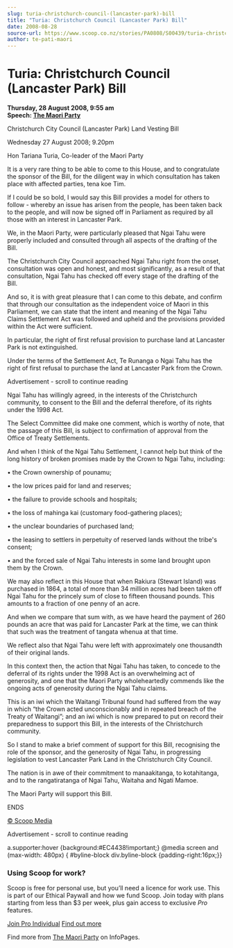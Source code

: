 ```yaml
---
slug: turia-christchurch-council-(lancaster-park)-bill
title: "Turia: Christchurch Council (Lancaster Park) Bill"
date: 2008-08-28
source-url: https://www.scoop.co.nz/stories/PA0808/S00439/turia-christchurch-council-lancaster-park-bill.htm
author: te-pati-maori
---
```

Turia: Christchurch Council (Lancaster Park) Bill
=================================================

**Thursday, 28 August 2008, 9:55 am**  
**Speech: [The Maori Party](https://info.scoop.co.nz/The_Maori_Party)**

Christchurch City Council (Lancaster Park) Land Vesting Bill

Wednesday 27 August 2008; 9.20pm

Hon Tariana Turia, Co-leader of the Maori Party

It is a very rare thing to be able to come to this House, and to congratulate the sponsor of the Bill, for the diligent way in which consultation has taken place with affected parties, tena koe Tim.

If I could be so bold, I would say this Bill provides a model for others to follow - whereby an issue has arisen from the people, has been taken back to the people, and will now be signed off in Parliament as required by all those with an interest in Lancaster Park.

We, in the Maori Party, were particularly pleased that Ngai Tahu were properly included and consulted through all aspects of the drafting of the Bill.

The Christchurch City Council approached Ngai Tahu right from the onset, consultation was open and honest, and most significantly, as a result of that consultation, Ngai Tahu has checked off every stage of the drafting of the Bill.

And so, it is with great pleasure that I can come to this debate, and confirm that through our consultation as the independent voice of Maori in this Parliament, we can state that the intent and meaning of the Ngai Tahu Claims Settlement Act was followed and upheld and the provisions provided within the Act were sufficient.

In particular, the right of first refusal provision to purchase land at Lancaster Park is not extinguished.

Under the terms of the Settlement Act, Te Runanga o Ngai Tahu has the right of first refusal to purchase the land at Lancaster Park from the Crown.

Advertisement - scroll to continue reading





Ngai Tahu has willingly agreed, in the interests of the Christchurch community, to consent to the Bill and the deferral therefore, of its rights under the 1998 Act.

The Select Committee did make one comment, which is worthy of note, that the passage of this Bill, is subject to confirmation of approval from the Office of Treaty Settlements.

And when I think of the Ngai Tahu Settlement, I cannot help but think of the long history of broken promises made by the Crown to Ngai Tahu, including:

• the Crown ownership of pounamu;

• the low prices paid for land and reserves;

• the failure to provide schools and hospitals;

• the loss of mahinga kai (customary food-gathering places);

• the unclear boundaries of purchased land;

• the leasing to settlers in perpetuity of reserved lands without the tribe's consent;

• and the forced sale of Ngai Tahu interests in some land brought upon them by the Crown.

  
We may also reflect in this House that when Rakiura (Stewart Island) was purchased in 1864, a total of more than 34 million acres had been taken off Ngai Tahu for the princely sum of close to fifteen thousand pounds. This amounts to a fraction of one penny of an acre.

And when we compare that sum with, as we have heard the payment of 260 pounds an acre that was paid for Lancaster Park at the time, we can think that such was the treatment of tangata whenua at that time.

We reflect also that Ngai Tahu were left with approximately one thousandth of their original lands.

In this context then, the action that Ngai Tahu has taken, to concede to the deferral of its rights under the 1998 Act is an overwhelming act of generosity, and one that the Maori Party wholeheartedly commends like the ongoing acts of generosity during the Ngai Tahu claims.

This is an iwi which the Waitangi Tribunal found had suffered from the way in which “the Crown acted unconscionably and in repeated breach of the Treaty of Waitangi”; and an iwi which is now prepared to put on record their preparedness to support this Bill, in the interests of the Christchurch community.

So I stand to make a brief comment of support for this Bill, recognising the role of the sponsor, and the generosity of Ngai Tahu, in progressing legislation to vest Lancaster Park Land in the Christchurch City Council.

The nation is in awe of their commitment to manaakitanga, to kotahitanga, and to the rangatiratanga of Ngai Tahu, Waitaha and Ngati Mamoe.

The Maori Party will support this Bill.

  
ENDS

[© Scoop Media](http://www.scoop.co.nz/about/terms.html)  

Advertisement - scroll to continue reading



a.supporter:hover {background:#EC4438!important;} @media screen and (max-width: 480px) { #byline-block div.byline-block {padding-right:16px;}}

### Using Scoop for work?

Scoop is free for personal use, but you’ll need a licence for work use. This is part of our Ethical Paywall and how we fund Scoop. Join today with plans starting from less than $3 per week, plus gain access to exclusive _Pro_ features.  
  
[Join Pro Individual](https://pro.scoop.co.nz/Individual/?from=ProIn24) [Find out more](https://pro.scoop.co.nz/using-scoop-for-work/?from=ProIn24)

Find more from [The Maori Party](https://info.scoop.co.nz/The_Maori_Party) on InfoPages.